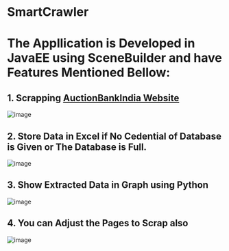 # SmartCrawler

# The Appllication is Developed in JavaEE using SceneBuilder and have Features Mentioned Bellow:

## 1. Scrapping <a href="https://auctionbankindia.com/">AuctionBankIndia Website</a>

![image](https://github.com/Its-Rawat/SmartCrawler/assets/133390033/2d455e76-10f1-4adf-95f3-a5348e6f1930)

## 2. Store Data in Excel if No Cedential of Database is Given or The Database is Full.
![image](https://github.com/Its-Rawat/SmartCrawler/assets/133390033/dce97515-59b5-43db-856b-6df8cb742cea)


## 3. Show Extracted Data in Graph using Python
![image](https://github.com/Its-Rawat/SmartCrawler/assets/133390033/50c8149a-8c1c-4bec-b096-c49f725fb3a4)

## 4. You can Adjust the Pages to Scrap also
![image](https://github.com/Its-Rawat/SmartCrawler/assets/133390033/72a4656e-1695-47d3-aa18-311c4ca90c3c)
